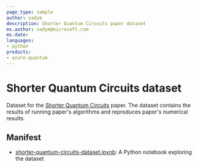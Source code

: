```yaml
---
page_type: sample
author: vadym
description: Shorter Quantum Circuits paper dataset
ms.author: vadym@microsoft.com
ms.date:
languages:
- python
products:
- azure-quantum
---
```


# Shorter Quantum Circuits dataset

Dataset for the [Shorter Quantum Circuits](https://arxiv.org/abs/2203.10064) paper.
The dataset contains the results of running paper's algorithms
and reproduces paper's numerical results.

## Manifest

- [shorter-quantum-circuits-dataset.ipynb](./shorter-quantum-circuits-dataset.ipynb): A Python notebook exploring the dataset
